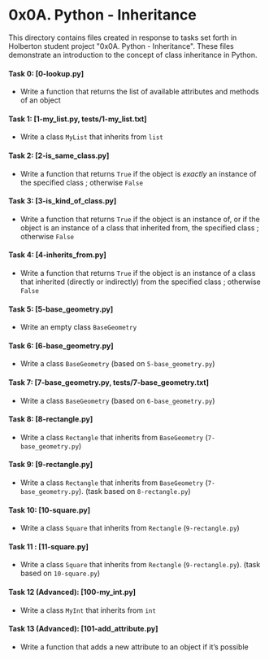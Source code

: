 # 0x0A. Python - Inheritance

This directory contains files created in response to tasks set forth in Holberton student project "0x0A. Python - Inheritance". These files demonstrate an introduction to the concept of class inheritance in Python.


#### Task 0: [0-lookup.py]
* Write a function that returns the list of available attributes and methods of an object
#### Task 1: [1-my_list.py, tests/1-my_list.txt]
* Write a class `MyList` that inherits from `list`
#### Task 2: [2-is_same_class.py]
* Write a function that returns `True` if the object is _exactly_ an instance of the specified class ; otherwise `False`
#### Task 3: [3-is_kind_of_class.py]
* Write a function that returns `True` if the object is an instance of, or if the object is an instance of a class that inherited from, the specified class ; otherwise `False`
#### Task 4: [4-inherits_from.py]
* Write a function that returns `True` if the object is an instance of a class that inherited (directly or indirectly) from the specified class ; otherwise `False`
#### Task 5: [5-base_geometry.py]
* Write an empty class `BaseGeometry`
#### Task 6: [6-base_geometry.py]
* Write a class `BaseGeometry` (based on `5-base_geometry.py`)
#### Task 7: [7-base_geometry.py, tests/7-base_geometry.txt]
* Write a class `BaseGeometry` (based on `6-base_geometry.py`)
#### Task 8: [8-rectangle.py]
* Write a class `Rectangle` that inherits from `BaseGeometry` (`7-base_geometry.py`)
#### Task 9: [9-rectangle.py]
* Write a class `Rectangle` that inherits from `BaseGeometry` (`7-base_geometry.py`). (task based on `8-rectangle.py`)
#### Task 10: [10-square.py]
* Write a class `Square` that inherits from `Rectangle` (`9-rectangle.py`)
#### Task 11 : [11-square.py]
*  Write a class `Square` that inherits from `Rectangle` (`9-rectangle.py`). (task based on `10-square.py`)
#### Task 12 (Advanced): [100-my_int.py]
* Write a class `MyInt` that inherits from `int`
#### Task 13 (Advanced): [101-add_attribute.py]
* Write a function that adds a new attribute to an object if it’s possible

